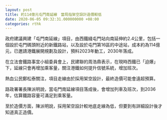 ```yaml
---
layout: post
title: 約114億元屯門南延線　當局指架空設計造價較低
date: 2020-06-05 09:32:31.000000000 +08:00
categories: rthk
---
```


政府建議興建「屯門南延線」項目，由西鐵綫屯門站向南延伸約2.4公里，包括一個設於屯門碼頭附近的新鐵路站，以及設於屯門第16區的中途站，成本約為114億元，已邀請港鐵展開規劃及設計，預料2023年動工，2030年落成。

在立法會鐵路事宜小組委員會上，民建聯的周浩鼎表示，在現時西鐵已「迫爆」下，延線只會再增加乘客量，關注港鐵如何提升信號系統，增加班次。

熱血公民鄭松泰關注，項目走線由於採用架空設計，最終造價可能會遠超預算。

路政署署長陳派明說，當屯門南延線項目落成後，會增加列車及班次，到2036年，估算鐵路容量可滿足到乘客量。

至於造價方面，陳派明說，採用架空設計較地底走線為低，但要到有詳細設計後才知道真正造價。
